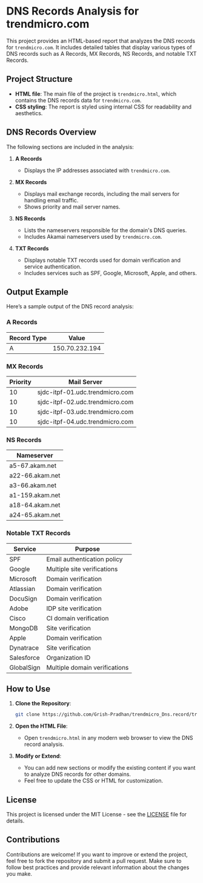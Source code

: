 # DNS Records Analysis for trendmicro.com

This project provides an HTML-based report that analyzes the DNS records for `trendmicro.com`. It includes detailed tables that display various types of DNS records such as A Records, MX Records, NS Records, and notable TXT Records.

## Project Structure

- **HTML file**: The main file of the project is `trendmicro.html`, which contains the DNS records data for `trendmicro.com`.
- **CSS styling**: The report is styled using internal CSS for readability and aesthetics.

## DNS Records Overview

The following sections are included in the analysis:

1. **A Records**
   - Displays the IP addresses associated with `trendmicro.com`.

2. **MX Records**
   - Displays mail exchange records, including the mail servers for handling email traffic.
   - Shows priority and mail server names.

3. **NS Records**
   - Lists the nameservers responsible for the domain's DNS queries.
   - Includes Akamai nameservers used by `trendmicro.com`.

4. **TXT Records**
   - Displays notable TXT records used for domain verification and service authentication.
   - Includes services such as SPF, Google, Microsoft, Apple, and others.

## Output Example

Here’s a sample output of the DNS record analysis:

### A Records
| Record Type | Value            |
|-------------|------------------|
| A           | 150.70.232.194   |

### MX Records
| Priority | Mail Server                             |
|----------|-----------------------------------------|
| 10       | sjdc-itpf-01.udc.trendmicro.com         |
| 10       | sjdc-itpf-02.udc.trendmicro.com         |
| 10       | sjdc-itpf-03.udc.trendmicro.com         |
| 10       | sjdc-itpf-04.udc.trendmicro.com         |

### NS Records
| Nameserver             |
|------------------------|
| a5-67.akam.net          |
| a22-66.akam.net         |
| a3-66.akam.net          |
| a1-159.akam.net         |
| a18-64.akam.net         |
| a24-65.akam.net         |

### Notable TXT Records
| Service    | Purpose                                  |
|------------|------------------------------------------|
| SPF        | Email authentication policy             |
| Google     | Multiple site verifications             |
| Microsoft  | Domain verification                     |
| Atlassian  | Domain verification                     |
| DocuSign   | Domain verification                     |
| Adobe      | IDP site verification                   |
| Cisco      | CI domain verification                  |
| MongoDB    | Site verification                       |
| Apple      | Domain verification                     |
| Dynatrace  | Site verification                       |
| Salesforce | Organization ID                         |
| GlobalSign | Multiple domain verifications           |

## How to Use

1. **Clone the Repository**:
   ```bash
   git clone https://github.com/Grish-Pradhan/trendmicro_Dns.record/trendmicro.html
   ```

2. **Open the HTML File**:
   - Open `trendmicro.html` in any modern web browser to view the DNS record analysis.

3. **Modify or Extend**:
   - You can add new sections or modify the existing content if you want to analyze DNS records for other domains.
   - Feel free to update the CSS or HTML for customization.

## License

This project is licensed under the MIT License - see the [LICENSE](LICENSE) file for details.

## Contributions

Contributions are welcome! If you want to improve or extend the project, feel free to fork the repository and submit a pull request. Make sure to follow best practices and provide relevant information about the changes you make.



